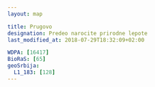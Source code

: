 ```yaml
---
layout: map

title: Prugovo
designation: Predeo narocite prirodne lepote
last_modified_at: 2018-07-29T18:32:09+02:00

WDPA: [16417]
BioRaS: [65]
geoSrbija:
  L1_183: [128]
---
```

